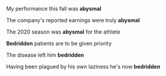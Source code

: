 My performance this fall was **abysmal**

The company's reported earnings were truly **abysmal**

The 2020 season was **abysmal** for the athlete

**Bedridden** patients are to be given priority 

The disease left him **bedridden**

Having been plagued by his own laziness he's now **bedridden** 

